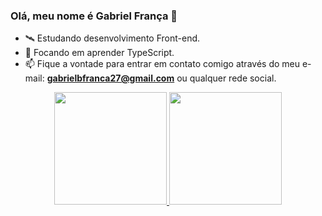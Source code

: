 ### Olá, meu nome é Gabriel França 👋


- 🛰️ Estudando desenvolvimento Front-end.
- 🌱 Focando em aprender TypeScript.
- 📫 Fique a vontade para entrar em contato comigo através do meu e-mail: <b>gabrielbfranca27@gmail.com</b> ou qualquer rede social.

<div align="center">
  <a href="https://github.com/gfrnc">
  <img height="180em" src="https://github-readme-stats.vercel.app/api?username=gfrnc&theme=dark"/>
  <img height="180em" src="https://github-readme-stats.vercel.app/api/top-langs/?username=gfrnc&layout=compact&theme=dark"/>
</div>
